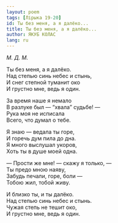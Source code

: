 ```yaml
---
layout: poem
tags: [Лірыка 19-20]
id: Ты без меня, а я далёко...
title: Ты без меня, а я далёко...
author: ЯКУБ КОЛАС
lang: ru
---
```



*М. Д. М.*

Ты без меня, а я далёко.  
Над степью синь небес и стынь,  
И снег степной туманит око  
И грустно мне, ведь я один.  

За время наше я немало  
В разлуке был — “хвала” судьбе! —  
Рука моя не исписала  
Всего, что думал о тебе.  

Я знаю — ведала ты горе,  
И горечь дум пила до дна.  
Я много выслушал укоров,  
Хоть ты в душе моей одна.  

— Прости же мне! — скажу я только, —  
Ты предо мною наяву,  
Забудь печали, горе, боли —  
Тобою жил, тобой живу.  

И близко ты, и ты далёко.  
Над степью синь небес и стынь.  
Чужая степь не тешит око,  
И грустно мне, ведь я один.  
